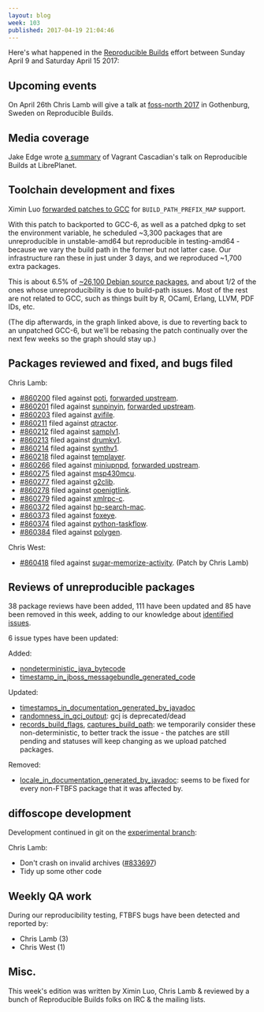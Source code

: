 ```yaml
---
layout: blog
week: 103
published: 2017-04-19 21:04:46
---
```


Here's what happened in the [Reproducible
Builds](https://reproducible-builds.org) effort between Sunday April 9 and
Saturday April 15 2017:

Upcoming events
---------------

On April 26th Chris Lamb will give a talk at [foss-north 
2017](http://foss-north.se/) in Gothenburg, Sweden on Reproducible Builds.


Media coverage
--------------

Jake Edge wrote [a
summary](https://lwn.net/SubscriberLink/719823/c51cffac0f3f6509/) of Vagrant
Cascadian's talk on Reproducible Builds at LibrePlanet.


Toolchain development and fixes
-------------------------------

Ximin Luo [forwarded patches to
GCC](https://gcc.gnu.org/ml/gcc-patches/2017-04/msg00513.html) for
`BUILD_PATH_PREFIX_MAP` support.

With this patch to backported to GCC-6, as well as a patched dpkg to set the
environment variable, he scheduled ~3,300 packages that are unreproducible in
unstable-amd64 but reproducible in testing-amd64 - because we vary the build
path in the former but not latter case. Our infrastructure ran these in just
under 3 days, and we reproduced ~1,700 extra packages.

This is about 6.5% of [~26,100 Debian source
packages](https://tests.reproducible-builds.org/debian/unstable/index_suite_amd64_stats.html),
and about 1/2 of the ones whose unreproducibility is due to build-path issues.
Most of the rest are not related to GCC, such as things built by R, OCaml,
Erlang, LLVM, PDF IDs, etc.

(The dip afterwards, in the graph linked above, is due to reverting back to an
unpatched GCC-6, but we'll be rebasing the patch continually over the next few
weeks so the graph should stay up.)


Packages reviewed and fixed, and bugs filed
-------------------------------------------

Chris Lamb:

* [#860200](https://bugs.debian.org/860200) filed against [poti](https://tracker.debian.org/pkg/poti), [forwarded upstream](https://github.com/schnorr/poti/pull/7).
* [#860201](https://bugs.debian.org/860201) filed against [sunpinyin](https://tracker.debian.org/pkg/sunpinyin), [forwarded upstream](https://github.com/sunpinyin/sunpinyin/pull/73).
* [#860203](https://bugs.debian.org/860203) filed against [avifile](https://tracker.debian.org/pkg/avifile).
* [#860211](https://bugs.debian.org/860211) filed against [qtractor](https://tracker.debian.org/pkg/qtractor).
* [#860212](https://bugs.debian.org/860212) filed against [samplv1](https://tracker.debian.org/pkg/samplv1).
* [#860213](https://bugs.debian.org/860213) filed against [drumkv1](https://tracker.debian.org/pkg/drumkv1).
* [#860214](https://bugs.debian.org/860214) filed against [synthv1](https://tracker.debian.org/pkg/synthv1).
* [#860218](https://bugs.debian.org/860218) filed against [templayer](https://tracker.debian.org/pkg/templayer).
* [#860266](https://bugs.debian.org/860266) filed against [miniupnpd](https://tracker.debian.org/pkg/miniupnpd), [forwarded upstream](https://github.com/miniupnp/miniupnp/pull/237).
* [#860275](https://bugs.debian.org/860275) filed against [msp430mcu](https://tracker.debian.org/pkg/msp430mcu).
* [#860277](https://bugs.debian.org/860277) filed against [g2clib](https://tracker.debian.org/pkg/g2clib).
* [#860278](https://bugs.debian.org/860278) filed against [openigtlink](https://tracker.debian.org/pkg/openigtlink).
* [#860279](https://bugs.debian.org/860279) filed against [xmlrpc-c](https://tracker.debian.org/pkg/xmlrpc-c).
* [#860372](https://bugs.debian.org/860372) filed against [hp-search-mac](https://tracker.debian.org/pkg/hp-search-mac).
* [#860373](https://bugs.debian.org/860373) filed against [foxeye](https://tracker.debian.org/pkg/foxeye).
* [#860374](https://bugs.debian.org/860374) filed against [python-taskflow](https://tracker.debian.org/pkg/python-taskflow).
* [#860384](https://bugs.debian.org/860384) filed against [polygen](https://tracker.debian.org/pkg/polygen).

Chris West:

* [#860418](https://bugs.debian.org/860418) filed against [sugar-memorize-activity](https://tracker.debian.org/pkg/sugar-memorize-activity). (Patch by Chris Lamb)


Reviews of unreproducible packages
----------------------------------

38 package reviews have been added, 111 have been updated and 85 have been
removed in this week, adding to our knowledge about [identified
issues](https://tests.reproducible-builds.org/debian/index_issues.html).

6 issue types have been updated:

Added:

- [nondeterministic_java_bytecode](https://tests.reproducible-builds.org/issues/unstable/nondeterministic_java_bytecode_issue.html)
- [timestamp_in_jboss_messagebundle_generated_code](https://tests.reproducible-builds.org/issues/unstable/timestamp_in_jboss_messagebundle_generated_code_issue.html)

Updated:

- [timestamps_in_documentation_generated_by_javadoc](https://tests.reproducible-builds.org/issues/unstable/timestamps_in_documentation_generated_by_javadoc_issue.html)
- [randomness_in_gcj_output](https://tests.reproducible-builds.org/issues/unstable/randomness_in_gcj_output_issue.html): gcj is deprecated/dead
- [records_build_flags](https://tests.reproducible-builds.org/issues/unstable/records_build_flags_issue.html), [captures_build_path](https://tests.reproducible-builds.org/issues/unstable/captures_build_path_issue.html): we temporarily
  consider these non-deterministic, to better track the issue - the patches are
  still pending and statuses will keep changing as we upload patched packages.

Removed:

- [locale_in_documentation_generated_by_javadoc](https://tests.reproducible-builds.org/issues/unstable/locale_in_documentation_generated_by_javadoc_issue.html): seems to be
  fixed for every non-FTBFS package that it was affected by.


diffoscope development
----------------------

Development continued in git on the [experimental
branch](https://salsa.debian.org/reproducible-builds/diffoscope/commits/experimental):

Chris Lamb:

- Don't crash on invalid archives ([#833697](https://bugs.debian.org/833697))
- Tidy up some other code


Weekly QA work
--------------

During our reproducibility testing, FTBFS bugs have been detected and reported by:

 - Chris Lamb (3)
 - Chris West (1)


Misc.
-----

This week's edition was written by Ximin Luo, Chris Lamb & reviewed by a bunch of
Reproducible Builds folks on IRC & the mailing lists.
